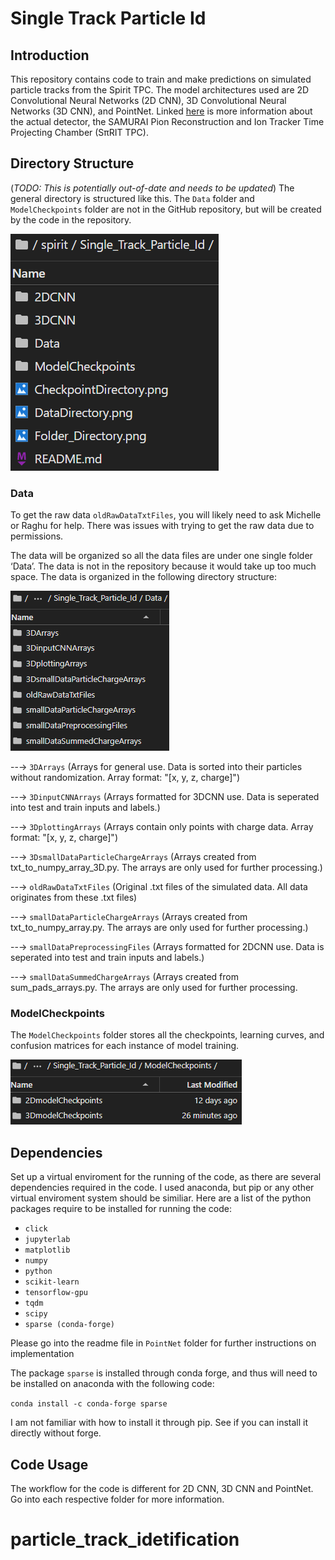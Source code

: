 # Single Track Particle Id
## Introduction
This repository contains code to train and make predictions on simulated particle tracks from the Spirit TPC. The model architectures used are 2D Convolutional Neural Networks (2D CNN), 3D Convolutional Neural Networks (3D CNN), and PointNet. Linked [here](https://groups.nscl.msu.edu/hira/cosmic/SpiritTPC.html) is more information about the actual detector, the SAMURAI Pion Reconstruction and Ion Tracker Time Projecting Chamber (SπRIT TPC). 

## Directory Structure
(_TODO: This is potentially out-of-date and needs to be updated_)
The general directory is structured like this. The `Data` folder and `ModelCheckpoints` folder are not in the GitHub repository, but will be created by the code in the repository.

![Folder Directory](Folder_Directory.png)

### Data
To get the raw data `oldRawDataTxtFiles`, you will likely need to ask Michelle or Raghu for help. There was issues with trying to get the raw data due to permissions.

The data will be organized so all the data files are under one single folder ‘Data’. The data is not in the repository because it would take up too much space. The data is organized in the following directory structure:

![Data Directory](DataDirectory.png)

--→ `3DArrays` (Arrays for general use. Data is sorted into their particles without randomization. Array format: "[x, y, z, charge]")

--→ `3DinputCNNArrays` (Arrays formatted for 3DCNN use. Data is seperated into test and train inputs and labels.)

--→ `3DplottingArrays` (Arrays contain only points with charge data. Array format: "[x, y, z, charge]")

--→ `3DsmallDataParticleChargeArrays` (Arrays created from txt_to_numpy_array_3D.py. The arrays are only used for further processing.)

--→ `oldRawDataTxtFiles` (Original .txt files of the simulated data. All data originates from these .txt files)

--→ `smallDataParticleChargeArrays` (Arrays created from txt_to_numpy_array.py. The arrays are only used for further processing.)

--→ `smallDataPreprocessingFiles` (Arrays formatted for 2DCNN use. Data is seperated into test and train inputs and labels.)

--→ `smallDataSummedChargeArrays` (Arrays created from sum_pads_arrays.py. The arrays are only used for further processing.

### ModelCheckpoints
The `ModelCheckpoints` folder stores all the checkpoints, learning curves, and confusion matrices for each instance of model training.

![Checkpoint Directory](CheckpointDirectory.png)

## Dependencies
Set up a virtual enviroment for the running of the code, as there are several dependencies required in the code. I used anaconda, but pip or any other virtual enviroment system should be similiar. Here are a list of the python packages require to be installed for running the code:

- `click`
- `jupyterlab`
- `matplotlib`
- `numpy`
- `python`
- `scikit-learn`
- `tensorflow-gpu`
- `tqdm`
- `scipy`
- `sparse (conda-forge)`

Please go into the readme file in `PointNet` folder for further instructions on implementation

The package `sparse` is installed through conda forge, and thus will need to be installed on anaconda with the following code:

```conda install -c conda-forge sparse```

I am not familiar with how to install it through pip. See if you can install it directly without forge.

## Code Usage
The workflow for the code is different for 2D CNN, 3D CNN and PointNet. Go into each respective folder for more information.
# particle_track_idetification

